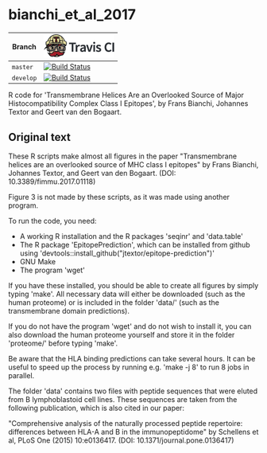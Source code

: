 # bianchi_et_al_2017

Branch   |[![Travis CI logo](pics/TravisCI.png)](https://travis-ci.org)
---------|----------------------------------------------------------------------------------------------------------------------------------------------------------
`master` |[![Build Status](https://travis-ci.org/richelbilderbeek/bianchi_et_al_2017.svg?branch=master)](https://travis-ci.org/richelbilderbeek/bianchi_et_al_2017)
`develop`|[![Build Status](https://travis-ci.org/richelbilderbeek/bianchi_et_al_2017.svg?branch=develop)](https://travis-ci.org/richelbilderbeek/bianchi_et_al_2017)

R code for 'Transmembrane Helices Are an Overlooked Source of Major Histocompatibility Complex Class I Epitopes', by Frans Bianchi, Johannes Textor and Geert van den Bogaart.

## Original text

These R scripts make almost all figures in the paper 
"Transmembrane helices are an overlooked source of MHC class I epitopes"
by Frans Bianchi, Johannes Textor, and Geert van den Bogaart.
(DOI: 10.3389/fimmu.2017.01118)

Figure 3 is not made by these scripts, as it was made using another
program.

To run the code, you need:

 * A working R installation and the R packages 'seqinr' and 'data.table'
 * The R package 'EpitopePrediction', which can be installed from github
   using 'devtools::install_github("jtextor/epitope-prediction")'
 * GNU Make
 * The program 'wget'


If you have these installed, you should be able to create all figures by
simply typing 'make'. All necessary data will either be downloaded (such
as the human proteome) or is included in the folder 'data/' (such as the
transmembrane domain predictions).

If you do not have the program 'wget' and do not wish to install it, you 
can also download the human proteome yourself and store it in the folder
'proteome/' before typing 'make'. 

Be aware that the HLA binding predictions can take several hours. It can
be useful to speed up the process by running e.g. 'make -j 8' to run 8 
jobs in parallel. 

The folder 'data' contains two files with peptide sequences that were 
eluted from B lymphoblastoid cell lines. These sequences are taken from
the following publication, which is also cited in our paper:

"Comprehensive analysis of the naturally processed peptide repertoire:
 differences between HLA-A and B in the immunopeptidome" 
by Schellens et al, PLoS One (2015) 10:e0136417. 
(DOI: 10.1371/journal.pone.0136417)
